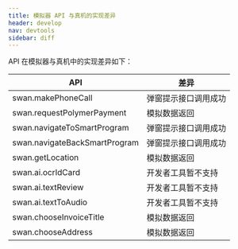 ```yaml
---
title: 模拟器 API 与真机的实现差异
header: develop
nav: devtools
sidebar: diff
---
```



API 在模拟器与真机中的实现差异如下：


|API | 差异 |
|---|---|
|swan.makePhoneCall| 弹窗提示接口调用成功|
|swan.requestPolymerPayment | 模拟数据返回 |
|swan.navigateToSmartProgram | 弹窗提示接口调用成功 |
|swan.navigateBackSmartProgram | 弹窗提示接口调用成功 |
|swan.getLocation | 模拟数据返回 |
|swan.ai.ocrIdCard | 开发者工具暂不支持 |
|swan.ai.textReview | 开发者工具暂不支持 |
|swan.ai.textToAudio | 开发者工具暂不支持 |
|swan.chooseInvoiceTitle | 模拟数据返回 |
|swan.chooseAddress | 模拟数据返回 |